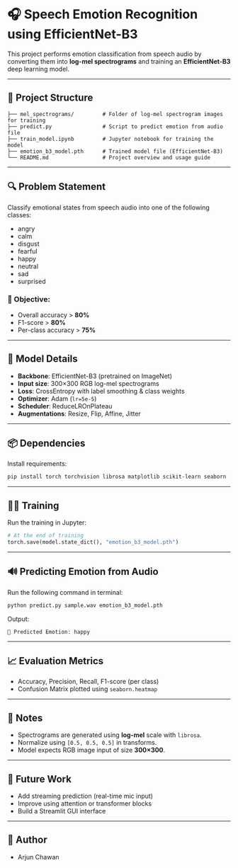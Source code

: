 
# 🎧 Speech Emotion Recognition using EfficientNet-B3

This project performs emotion classification from speech audio by converting them into **log-mel spectrograms** and training an **EfficientNet-B3** deep learning model.

---

## 📁 Project Structure

```
├── mel_spectrograms/         # Folder of log-mel spectrogram images for training
├── predict.py                # Script to predict emotion from audio file
├── train_model.ipynb         # Jupyter notebook for training the model
├── emotion_b3_model.pth      # Trained model file (EfficientNet-B3)
└── README.md                 # Project overview and usage guide
```

---

## 🔍 Problem Statement

Classify emotional states from speech audio into one of the following classes:

- angry
- calm
- disgust
- fearful
- happy
- neutral
- sad
- surprised

### 🎯 Objective:
- Overall accuracy > **80%**
- F1-score > **80%**
- Per-class accuracy > **75%**

---

## 🧠 Model Details

- **Backbone**: EfficientNet-B3 (pretrained on ImageNet)
- **Input size**: 300×300 RGB log-mel spectrograms
- **Loss**: CrossEntropy with label smoothing & class weights
- **Optimizer**: Adam (`lr=5e-5`)
- **Scheduler**: ReduceLROnPlateau
- **Augmentations**: Resize, Flip, Affine, Jitter

---

## 📦 Dependencies

Install requirements:
```bash
pip install torch torchvision librosa matplotlib scikit-learn seaborn
```

---

## 🏋️‍♂️ Training

Run the training in Jupyter:
```python
# At the end of training
torch.save(model.state_dict(), "emotion_b3_model.pth")
```

---

## 🔊 Predicting Emotion from Audio

Run the following command in terminal:

```bash
python predict.py sample.wav emotion_b3_model.pth
```

Output:
```
🎤 Predicted Emotion: happy
```

---

## 📈 Evaluation Metrics

- Accuracy, Precision, Recall, F1-score (per class)
- Confusion Matrix plotted using `seaborn.heatmap`

---

## 📌 Notes

- Spectrograms are generated using **log-mel** scale with `librosa`.
- Normalize using `[0.5, 0.5, 0.5]` in transforms.
- Model expects RGB image input of size **300×300**.

---

## 🧠 Future Work

- Add streaming prediction (real-time mic input)
- Improve using attention or transformer blocks
- Build a Streamlit GUI interface

---

## 👤 Author
- Arjun Chawan
